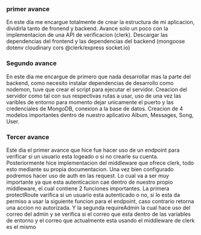 ### primer avance
En este día me encargue totalmente de crear la estructura de mi aplicacion, dividirla tanto de fronend y backend. Avance solo un poco con la implementacion de una API de verificacion (clerk). Descargar las dependencias del frontend y las dependencias del backend (mongoose dotenv cloudinary cors @clerk/express socket.io)

### Segundo avance
En este dia me encargue de primero que nada desarrollar mas la parte del backend, como necesito instalar dependencias de desarrollo como nodemon, tuve que crear el script para ejecutar el servidor.
Creacion del servidor como tal con sus respectivas rutas a usar, uso de una vez las varibles de entorno para momento dejar unicamente el puerto y las credenciales de MongoDB, conexion a la base de datos.
Creacion de 4 modelos importantes dentro de nuestro aplicativo Album, Messages, Song, User.

### Tercer avance
Este dia el primer avance que hice fue hacer uso de un endpoint para verificar si un usuario esta logeado o si no crearle su cuenta.
Posteriormente hice implementacion del middleware que ofrece clerk, todo esto mediante su propia documentacion. Una vez bien configurado podremos hacer uso de auth en las request. Lo cual va a ser muy importante ya que esta autenticacion cae dentro de nuestro propio middleware, el cual contiene 2 funciones importantes. La primera protectRoute varifica si un usuario esta autenticado o no, si lo esta da permiso a usar la siguiente funcion para el endpoint, caso contrario retorna una accion no autorizada. Y la segunda requireAdmin la cual hace uso del correo del admin y se verifica si el correo que esta dentro de las variables de entorno y el correo que actualmente esta usando el middleware de clerk es el mismo